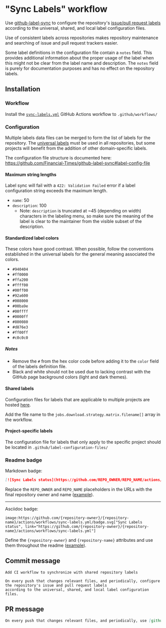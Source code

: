 # "Sync Labels" workflow

Use [github-label-sync](https://github.com/Financial-Times/github-label-sync) to configure the repository's [issue/pull request labels](https://docs.github.com/issues/using-labels-and-milestones-to-track-work/managing-labels) according to the universal, shared, and local label configuration files.

Use of consistent labels across repositories makes repository maintenance and searching of issue and pull request trackers easier.

Some label definitions in the configuration file contain a `notes` field. This provides additional information about the proper usage of the label when this might not be clear from the label name and description. The `notes` field is purely for documentation purposes and has no effect on the repository labels.

## Installation

### Workflow

Install the [`sync-labels.yml`](sync-labels.yml) GitHub Actions workflow to `.github/workflows/`

### Configuration

Multiple labels data files can be merged to form the list of labels for the repository. The [universal labels](assets/sync-labels/universal.yml) must be used in all repositories, but some projects will benefit from the addition of other domain-specific labels.

The configuration file structure is documented here: https://github.com/Financial-Times/github-label-sync#label-config-file

#### Maximum string lengths

Label sync will fail with a `422: Validation Failed` error if a label configuration string exceeds the maximum length.

- `name`: 50
- `description`: 100
  - Note: `description` is truncated at ~45 (depending on width) characters in the labeling menu, so make sure the meaning of the label is clear to the maintainer from the visible subset of the description.

#### Standardized label colors

These colors have good contrast. When possible, follow the conventions established in the universal labels for the general meaning associated the colors.

- `#940404`
- `#ff0000`
- `#ffa200`
- `#ffff00`
- `#00ff00`
- `#92a600`
- `#008000`
- `#00ba9e`
- `#00ffff`
- `#0000ff`
- `#800080`
- `#d876e3`
- `#ff00ff`
- `#c0c0c0`

##### Notes

- Remove the `#` from the hex color code before adding it to the `color` field of the labels definition file.
- Black and white should not be used due to lacking contrast with the GitHub page background colors (light and dark themes).

#### Shared labels

Configuration files for labels that are applicable to multiple projects are hosted [here](assets/sync-labels).

Add the file name to the `jobs.download.strategy.matrix.filename[]` array in the workflow.

#### Project-specific labels

The configuration file for labels that only apply to the specific project should be located in `.github/label-configuration-files/`

### Readme badge

Markdown badge:

```markdown
[![Sync Labels status](https://github.com/REPO_OWNER/REPO_NAME/actions/workflows/sync-labels.yml/badge.svg)](https://github.com/REPO_OWNER/REPO_NAME/actions/workflows/sync-labels.yml)
```

Replace the `REPO_OWNER` and `REPO_NAME` placeholders in the URLs with the final repository owner and name ([example](https://raw.githubusercontent.com/arduino-libraries/ArduinoIoTCloud/master/README.md)).

---

Asciidoc badge:

```adoc
image:https://github.com/{repository-owner}/{repository-name}/actions/workflows/sync-labels.yml/badge.svg["Sync Labels status", link="https://github.com/{repository-owner}/{repository-name}/actions/workflows/sync-labels.yml"]
```

Define the `{repository-owner}` and `{repository-name}` attributes and use them throughout the readme ([example](https://raw.githubusercontent.com/arduino-libraries/WiFiNINA/master/README.adoc)).

## Commit message

```
Add CI workflow to synchronize with shared repository labels

On every push that changes relevant files, and periodically, configure the repository's issue and pull request labels
according to the universal, shared, and local label configuration files.
```

## PR message

```markdown
On every push that changes relevant files, and periodically, use [github-label-sync](https://github.com/Financial-Times/github-label-sync) to configure the repository's issue/PR labels according to the universal, shared, and local label configuration files.
```
